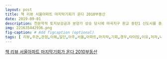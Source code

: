 ```yaml
---
layout: post
title: 책 리뷰 서울아파트 마지막기회가 온다 2010부동산 
date: 2019-09-01
description: 천문학적 토지보상금과 분양가 상승 당시에 마곡지구 판교 동탄1 신도시를 중심으로 토지보상비가 엄청 불렸고 그 돈이 인근 부동산으로 다시 들어갈 것이라는 점 그리고 미분양이 나더라도 건설사에서 
img: 221635442936.png
fig-caption: # Add figcaption (optional)
tags: [ 리뷰,주관,관점,이해,일단,아주,서울,아파트,마지막,기회,경우,타이밍,이유,저자,나름,여러가지,이유,합리,근거,생각,부동산,폭등,경우,부동산,침체,이후,부동산,시장,다시,상승기류,현상,보기,부동산,호재,지금,다시,시작,서울,아파트,마지막,기회,서울,부동산,눌림,정장,분석,이후,분석,이유,아래,전세,가가,저자,홀수,급등,법칙,표현,해도,가격,짝수,증가,임대,리먼,브라더스,금융위기,때문,전세,임대,따라서,전세,가가,지금,계속,홀수,전세,가가,전세,승률,대해,교통,인프라,개선,서울,주택,대체재,수도권,급부,이주하,사람,때문,서울,연속,상승,이유,통계,통해,저자,발견,서울,상승기류,때문,필연,조정,장일,부부,증가,공급,감소,부부,이유,즈음,매수,생각,가장,때문,금융위기,결혼,사람,매우,즈음,가장,부부,동남권,공급물량,공급,대비,설명,부부,수가,이전,대비,크게,증가,입주물량,크게,때문,공급,수요,법칙,고려,가격,상승,과거,일단,첫째,부동산,규제,차이점,참여정부,차근차근,규제,대비,이번,정부,세트,격일,규제,둘째,매가,전세,추이,볼때,지수,시기,현상,여기,저자,신도시,모델링,가능성,언급,서울,상승,더욱,신도시,재건축,신축,모델링,이야기,진행,거의,거주,비율,신도시,집주인,멸실,이동,언급,다만,지금,정부,분양,상한,정책,서울,수도권,재개발,재건축,제대로,때문,모델링,사업,거의,이야기,시장,정부,다시,이야기,생각,저자,생각,서울시장,하락,시기,대책,서울,부동산,시장,영향,아파트,아주,상세,보시,부동산,폭등,저자,당시,부동산,하락,맞이,징후,지금,사지,노력,상승기류,보이,물건,생각,강남,재건축,아파트,급등,역시,강남,보구,추후,서울,하락,맞이,강남,재건축,시세,보고,시장,아파트,낙찰,가율,하락,자꾸만,낙찰,가율,이유,초기,감정평가,추후,시세,때문,유찰,낙찰,율도,다시,시장,활기,생기,낙찰,하락,슬슬,시작,징조,낙찰,가까이,가면,문제,경매,적도,시장,점점,레드,오션,간다,비율,그대로,적용,한국,경기,회복,환율,안정화,주가,상승,코스피,코스닥,지수,바닥,상승기류,반전,환율,안정화,경기,회복,언급,지금,증시,상황,아주,환율,상황,보통,주식,부동산,선행,지표,말씀,때문,지금,환율,주가,종합,지수,계속,하락,질문,수도,일단,생각,트럼프,난리,때문,현상,보고,아마,트럼프,주식,부동산,선행,지표,지금,판단,금리,점차,금리,간다,실제,금리,대출,이자,때문,임대,수익,대한,수요,점차,증가,시중,유동성,부분,인정,지금,미국,거의,모든,나라,강제,금리,인하,때문,부분,동의,다만,금리,금리,중이,라면,지금,금리,마이너스,금리,이야기,상황,차이,아마,우리나라,마이너스,금리,다음,지나,만요,천문학,토지,보상금,분양,상승,당시,마곡지구,판교,신도시,중심,토지,보상,인근,부동산,다시,미분,건설,점차,분양,신규,분양,현상,현상,보지,토지,돈버,사람,토지,다라,건설,경기,잔뼈,사람,미분,분양,올린다,부분,동의,정부,규제,완화,정책,당시,이명박,정부,부동산,시장,위해,올인,때문,완화,정책,예시,아래,미분,아파트,취득,등록세,양도소득세,분양,당첨,제한,완화,주택,도세,중과,한시,폐지,이중,미분,양도소득세,생기,한번,분양,도전,분양,자도,양도소득세,인생,번은,저런,물건,하나,가지,저자,생각,상세,분석,실제,개발,곳도,진행,호재,지금,진행,처음,사신,눈물,호재,실제,재의,차이점,무엇,한번,부분,추후,진행,사업,판별,기반 ]
---
```

[책 리뷰 서울아파트 마지막기회가 온다 2010부동산 ](https://blog.naver.com/vivist_no0001?Redirect=Log&logNo=221635442936)
